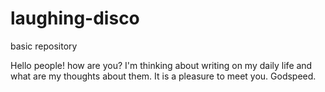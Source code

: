 # laughing-disco
basic repository

Hello people! how are you? 
I'm thinking about writing on my daily life and what are my thoughts about them. 
It is a pleasure to meet you.
Godspeed.
